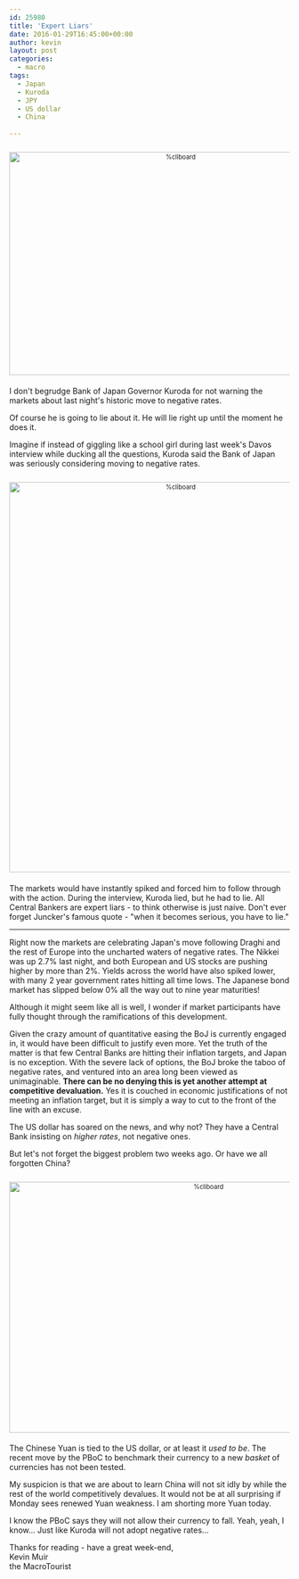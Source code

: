 ```yaml
---
id: 25980
title: 'Expert Liars'
date: 2016-01-29T16:45:00+00:00
author: kevin
layout: post
categories:
  - macro
tags:
  - Japan
  - Kuroda
  - JPY
  - US dollar
  - China
 
---
```

<div style="width: image width px; font-size: 80%; text-align: center;"><a href="http://themacrotourist.com/pictures/KurodaJan2916.png"><img class="size-full wp-image-14271" style="padding-top: 1.0em;padding-bottom: 0.5em;" alt="%cliboard" src="http://themacrotourist.com/pictures/KurodaJan2916.png" width="600" height="400" /></a></div>

I don't begrudge Bank of Japan Governor Kuroda for not warning the markets about last night's historic move to negative rates.  

Of course he is going to lie about it.  He will lie right up until the moment he does it. 

Imagine if instead of giggling like a school girl during last week's Davos interview while ducking all the questions, Kuroda said the Bank of Japan was seriously considering moving to negative rates.  

<div style="width: image width px; font-size: 80%; text-align: center;"><a href="http://themacrotourist.com/pictures/LaughJan2916.png"><img class="size-full wp-image-14271" style="padding-top: 1.0em;padding-bottom: 0.5em;" 
alt="%cliboard" src="http://themacrotourist.com/pictures/LaughJan2916.png" width="600" height="700" /></a></div>

The markets would have instantly spiked and forced him to follow through with the action.  During the interview, Kuroda lied, but he had to lie.  All Central Bankers are expert liars - to think otherwise is just naive. Don't ever forget Juncker's famous quote - "when it becomes serious, you have to lie."  

---

Right now the markets are celebrating Japan's move following Draghi and the rest of Europe into the uncharted waters of negative rates.  The Nikkei was up 2.7% last night, and both European and US stocks are pushing higher by more than 2%.  Yields across the world have also spiked lower, with many 2 year government rates hitting all time lows.  The Japanese bond market has slipped below 0% all the way out to nine year maturities!  

Although it might seem like all is well, I wonder if market participants have fully thought through the ramifications of this development.  

Given the crazy amount of quantitative easing the BoJ is currently engaged in, it would have been difficult to justify even more.  Yet the truth of the matter is that few Central Banks are hitting their inflation targets, and Japan is no exception.  With the severe lack of options, the BoJ broke the taboo of negative rates, and ventured into an area long been viewed as unimaginable.  **There can be no denying this is yet another attempt at competitive devaluation.**  Yes it is couched in economic justifications of not meeting an inflation target, but it is simply a way to cut to the front of the line with an excuse.

The US dollar has soared on the news, and why not?  They have a Central Bank insisting on *higher rates*, not negative ones.  

But let's not forget the biggest problem two weeks ago.  Or have we all forgotten China?  

<div style="width: image width px; font-size: 80%; text-align: center;"><a href="http://themacrotourist.com/pictures/CNYJPYJan2930.png"><img class="size-full wp-image-14271" style="padding-top: 1.0em;padding-bottom: 0.5em;" alt="%cliboard" src="http://themacrotourist.com/pictures/CNYJPYJan2930.png" width="700" height="450" /></a></div>
  
The Chinese Yuan is tied to the US dollar, or at least it *used to be*.  The recent move by the PBoC to benchmark their currency to a new *basket* of currencies has not been tested.  

My suspicion is that we are about to learn China will not sit idly by while the rest of the world competitively devalues.  It would not be at all surprising if Monday sees renewed Yuan weakness.  I am shorting more Yuan today.

I know the PBoC says they will not allow their currency to fall.  Yeah, yeah, I know...  Just like Kuroda will not adopt negative rates...

Thanks for reading - have a great week-end,  
Kevin Muir  
the MacroTourist  


